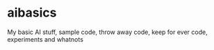 # aibasics
My basic AI stuff, sample code, throw away code, keep for ever code, experiments and whatnots 
